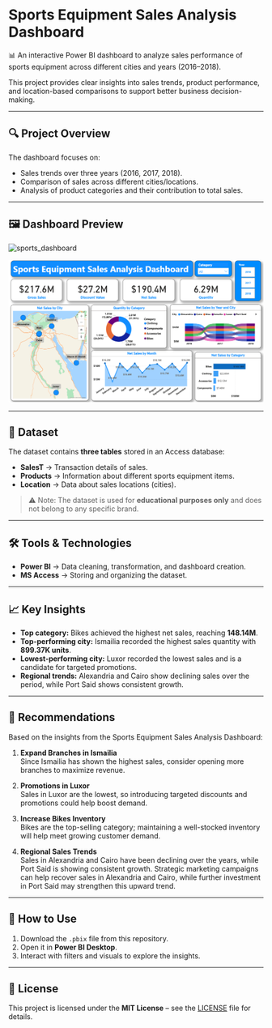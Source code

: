 # Sports Equipment Sales Analysis Dashboard

📊 An interactive Power BI dashboard to analyze sales performance of sports equipment across different cities and years (2016–2018).  

This project provides clear insights into sales trends, product performance, and location-based comparisons to support better business decision-making.

---

## 🔍 Project Overview
The dashboard focuses on:
- Sales trends over three years (2016, 2017, 2018).
- Comparison of sales across different cities/locations.
- Analysis of product categories and their contribution to total sales.

---

## 🖼️ Dashboard Preview
<img width="1430" height="801" alt="sports_dashboard" src="https://github.com/user-attachments/assets/84917f3e-5d63-4d51-958f-d9b76aa492b1" />
 

![Dashboard Preview](images/sports_dashboard.png)

---

## 📂 Dataset
The dataset contains **three tables** stored in an Access database:
- **SalesT** → Transaction details of sales.  
- **Products** → Information about different sports equipment items.  
- **Location** → Data about sales locations (cities).  

> ⚠️ Note: The dataset is used for **educational purposes only** and does not belong to any specific brand.

---

## 🛠️ Tools & Technologies
- **Power BI** → Data cleaning, transformation, and dashboard creation.  
- **MS Access** → Storing and organizing the dataset.  

---

## 📈 Key Insights
- **Top category:** Bikes achieved the highest net sales, reaching **148.14M**.  
- **Top-performing city:** Ismailia recorded the highest sales quantity with **899.37K units**.  
- **Lowest-performing city:** Luxor recorded the lowest sales and is a candidate for targeted promotions.  
- **Regional trends:** Alexandria and Cairo show declining sales over the period, while Port Said shows consistent growth.   

---

## 📌 Recommendations
Based on the insights from the Sports Equipment Sales Analysis Dashboard:

1. **Expand Branches in Ismailia**  
   Since Ismailia has shown the highest sales, consider opening more branches to maximize revenue.  

2. **Promotions in Luxor**  
   Sales in Luxor are the lowest, so introducing targeted discounts and promotions could help boost demand.  

3. **Increase Bikes Inventory**  
   Bikes are the top-selling category; maintaining a well-stocked inventory will help meet growing customer demand.  

4. **Regional Sales Trends**  
   Sales in Alexandria and Cairo have been declining over the years, while Port Said is showing consistent growth. Strategic marketing campaigns can help recover sales in Alexandria and Cairo, while further investment in Port Said may strengthen this upward trend.  

---

## 🚀 How to Use
1. Download the `.pbix` file from this repository.  
2. Open it in **Power BI Desktop**.  
3. Interact with filters and visuals to explore the insights.  

---

## 📜 License
This project is licensed under the **MIT License** – see the [LICENSE](./LICENSE) file for details.
